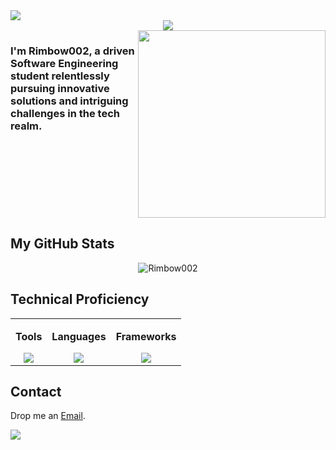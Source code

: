 <img src="https://user-images.githubusercontent.com/73097560/115834477-dbab4500-a447-11eb-908a-139a6edaec5c.gif">

<div align="center";>
<img src="https://readme-typing-svg.herokuapp.com?font=Time+New+Roman&color=blue&size=50&width=250&height=70&lines=Rimbow002">  
</div>
<div style="display: flex; width: 100%;">
  <div style="flex: 1;">
    <h3>I'm Rimbow002, a driven Software Engineering student relentlessly pursuing innovative solutions and intriguing challenges in the tech realm.</h3>
  </div>
  <div style="flex: 1; text-align: right;"; align="center">
    <img src="https://cdn.dribbble.com/users/1277312/screenshots/14733298/media/39b1045e593737587dd60e42c8422d1f.gif" width="300" />
  </div>
</div>



<h2>My GitHub Stats</h2>
<p align="center"><img src="https://github-readme-stats.vercel.app/api?username=Rimbow002&theme=dark&hide_border=false&include_all_commits=false&count_private=false" alt="Rimbow002"/></p>

<h2>Technical Proficiency</h2>
<div align="center">
  <table cellspacing="20" border="0" >
    <tr>
      <td valign="top" align="center" border="0">
        <div>
          <p><b>Tools</b></p>
          <a href="https://skillicons.dev">
            <img src="https://skillicons.dev/icons?i=azure,firebase,git,github,idea,mysql,netlify,postman,visualstudio&perline=4" />
          </a>
        </div>
      </td>
      <td valign="top" align="center" border="0">
        <div>
          <p><b>Languages</b></p>
          <a href="https://skillicons.dev">
            <img src="https://skillicons.dev/icons?i=cs,cpp,css,gherkin,html,java,js,py&perline=4" />
          </a>
        </div>
      </td>
      <td valign="top" align="center" border="0">
        <div>
          <p><b>Frameworks</b></p>
          <a href="https://skillicons.dev">
            <img src="https://skillicons.dev/icons?i=dotnet,spring,tailwind&perline=4" />
          </a>
        </div>
      </td>
    </tr>
  </table>
</div>


<h2>Contact</h2>
<p>Drop me an <a href="mailto:enzotrujilloacosta@gmail.com">Email</a>.</p>
<img src="https://user-images.githubusercontent.com/73097560/115834477-dbab4500-a447-11eb-908a-139a6edaec5c.gif">


